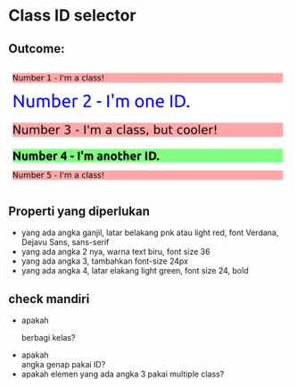 # Class ID selector
## Outcome:
![desired](./02-desired-outcome.png)

## Properti yang diperlukan
- yang ada angka ganjil, latar belakang pnk atau light red, font Verdana, Dejavu Sans, sans-serif
- yang ada angka 2 nya, warna text biru, font size 36
- yang ada angka 3, tambahkan font-size 24px
- yang ada angka 4, latar elakang light green, font size 24, bold

## check mandiri
- apakah <p> berbagi kelas?
- apakah <div> angka genap pakai ID?
- apakah elemen yang ada angka 3 pakai multiple class?
